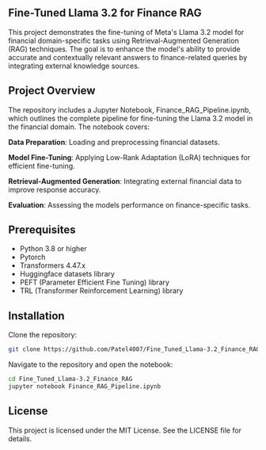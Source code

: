 ## Fine-Tuned Llama 3.2 for Finance RAG

This project demonstrates the fine-tuning of Meta's Llama 3.2 model for financial domain-specific tasks using Retrieval-Augmented Generation (RAG) techniques. The goal is to enhance the model's ability to provide accurate and contextually relevant answers to finance-related queries by integrating external knowledge sources.

## Project Overview

The repository includes a Jupyter Notebook, Finance_RAG_Pipeline.ipynb, which outlines the complete pipeline for fine-tuning the Llama 3.2 model in the financial domain. The notebook covers:

**Data Preparation**: Loading and preprocessing financial datasets.

**Model Fine-Tuning**: Applying Low-Rank Adaptation (LoRA) techniques for efficient fine-tuning.

**Retrieval-Augmented Generation**: Integrating external financial data to improve response accuracy.

**Evaluation**: Assessing the models performance on finance-specific tasks.

## Prerequisites

- Python 3.8 or higher
- Pytorch
- Transformers 4.47.x
- Huggingface datasets library
- PEFT (Parameter Efficient Fine Tuning) library
- TRL (Transformer Reinforcement Learning) library

## Installation

Clone the repository:

```bash
git clone https://github.com/Patel4007/Fine_Tuned_Llama-3.2_Finance_RAG.git
```

Navigate to the repository and open the notebook:

```bash
cd Fine_Tuned_Llama-3.2_Finance_RAG
jupyter notebook Finance_RAG_Pipeline.ipynb
```

## License

This project is licensed under the MIT License. See the LICENSE file for details.

